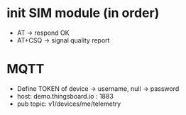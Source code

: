 # init SIM module (in order)
- AT -> respond OK
- AT+CSQ -> signal quality report

# MQTT
- Define TOKEN of device -> username, null -> password
- host: demo.thingsboard.io : 1883
- pub topic: v1/devices/me/telemetry